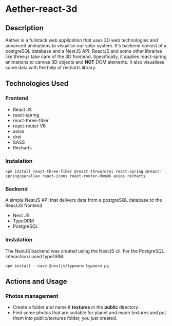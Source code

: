 # Aether-react-3d

## Description<br>

Aether is a fullstack web application that uses 3D web technologies and advanced animations to visualise our solar system. It's backend
consist of a postgreSQL database and a NestJS API. ReactJS and some other libraries like three.js take care of the 3D frontend. Specifically, it applies react-spring animations to canvas 3D objects and **NOT** DOM elements. It also visualises some data with the help of recharts library.

## Technologies Used<br>

### Frontend<br>

* React JS
* react-spring
* react-three-fiber
* react-router V6
* axios
* drei
* SASS
* Recharts

### Instalation<br>

```
npm install react-three-fiber @react-three/drei react-spring @react-spring/parallax react-icons react-router-dom@6 axios recharts

```


### Backend<br>

A simple NestJS API that delivers data from a postgreSQL database to the ReactJS frontend.

* Nest JS
* TypeORM
* PostgreSQL

### Instalation<br>
The NestJS backend was created using the NestJS cli. For the PostgreSQL interaction i used typeORM.

```
npm install --save @nestjs/typeorm typeorm pg

```


## Actions and Usage<br>

### Photos management
* Create a folder and name it **textures** in the **public** directory.<br>
* Find some photos that are suitable for planet and moon textures and put them into public/textures folder, you just created.<br>




